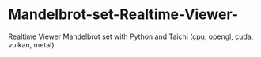 # Mandelbrot-set-Realtime-Viewer-
Realtime Viewer Mandelbrot set with Python and Taichi (cpu, opengl, cuda, vulkan, metal)
